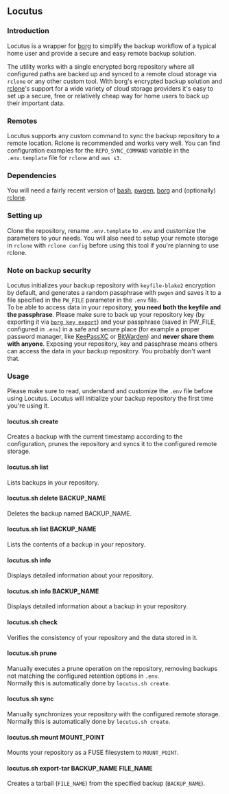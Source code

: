 ## Locutus

### Introduction
Locutus is a wrapper for [borg][1] to simplify the backup workflow of a typical home user and provide a secure and easy remote backup solution.  

The utility works with a single encrypted borg repository where all configured paths are backed up and synced to a remote cloud storage via `rclone` or any other custom tool. With borg's encrypted backup solution and [rclone][4]'s support for a wide variety of cloud storage providers it's easy to set up a secure, free or relatively cheap way for home users to back up their important data.

### Remotes
Locutus supports any custom command to sync the backup repository to a remote location. Rclone is recommended and works very well. You can find configuration examples for the `REPO_SYNC_COMMAND` variable in the `.env.template` file for `rclone` and `aws s3`.

### Dependencies
You will need a fairly recent version of [bash][2], [pwgen][3], [borg][1] and (optionally) [rclone][4].

### Setting up
Clone the repository, rename `.env.template` to `.env` and customize the parameters to your needs. You will also need to setup your remote storage in `rclone` with `rclone config` before using this tool if you're planning to use rclone.

### Note on backup security
Locutus initializes your backup repository with `keyfile-blake2` encryption by default, and generates a random passphrase with `pwgen` and saves it to a file specified in the `PW_FILE` parameter in the `.env` file.  
To be able to access data in your repository, **you need both the keyfile and the passphrase**.
Please make sure to back up your repository key (by exporting it via [`borg key export`][5]) and your passphrase (saved in PW_FILE, configured in `.env`) in a safe and secure place (for example a proper password manager, like [KeePassXC][6] or [BitWarden][7]) and **never share them with anyone**. Exposing your repository, key and passphrase means others can access the data in your backup repository. You probably don't want that.

### Usage
Please make sure to read, understand and customize the `.env` file before using Locutus. Locutus will initialize your backup repository the first time you're using it.

#### locutus.sh create
Creates a backup with the current timestamp according to the configuration, prunes the repository and syncs it to the configured remote storage.

#### locutus.sh list
Lists backups in your repository.

#### locutus.sh delete BACKUP_NAME
Deletes the backup named BACKUP_NAME.

#### locutus.sh list BACKUP_NAME
Lists the contents of a backup in your repository.

#### locutus.sh info
Displays detailed information about your repository.

#### locutus.sh info BACKUP_NAME
Displays detailed information about a backup in your repository.

#### locutus.sh check
Verifies the consistency of your repository and the data stored in it.

#### locutus.sh prune
Manually executes a prune operation on the repository, removing backups not matching the configured retention options in `.env`.  
Normally this is automatically done by `locutus.sh create`.

#### locutus.sh sync
Manually synchronizes your repository with the configured remote storage.  
Normally this is automatically done by `locutus.sh create`.

#### locutus.sh mount MOUNT_POINT
Mounts your repository as a FUSE filesystem to `MOUNT_POINT`.

#### locutus.sh export-tar BACKUP_NAME FILE_NAME
Creates a tarball (`FILE_NAME`) from the specified backup (`BACKUP_NAME`).


[1]: https://borgbackup.readthedocs.io/en/stable/
[2]: https://www.gnu.org/software/bash/
[3]: https://linux.die.net/man/1/pwgen
[4]: https://rclone.org/
[5]: https://borgbackup.readthedocs.io/en/stable/usage/key.html#borg-key-export
[6]: https://keepassxc.org/
[7]: https://bitwarden.com/
